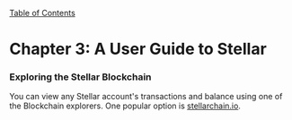 [Table of Contents](index.md)
# Chapter 3: A User Guide to Stellar
### Exploring the Stellar Blockchain
You can view any Stellar account's transactions and balance using one of the Blockchain explorers. One popular option is [stellarchain.io](https://stellarchain.io).  
